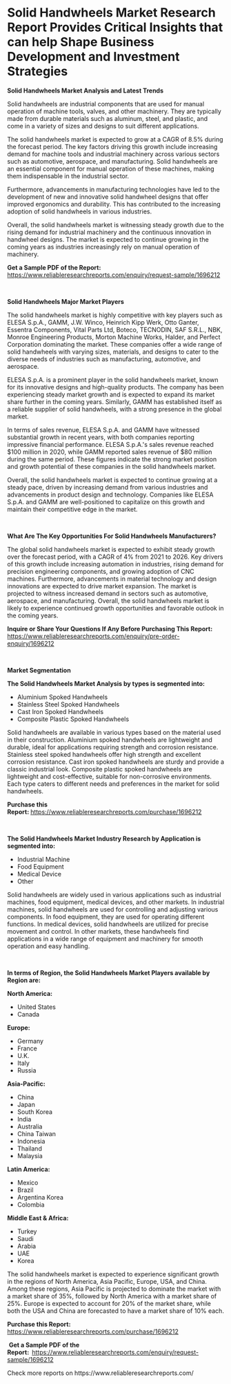 <p><h1>Solid Handwheels Market Research Report Provides Critical Insights that can help Shape Business Development and Investment Strategies</h1></p><p><strong>Solid Handwheels Market Analysis and Latest Trends</strong></p>
<p><p>Solid handwheels are industrial components that are used for manual operation of machine tools, valves, and other machinery. They are typically made from durable materials such as aluminum, steel, and plastic, and come in a variety of sizes and designs to suit different applications.</p><p>The solid handwheels market is expected to grow at a CAGR of 8.5% during the forecast period. The key factors driving this growth include increasing demand for machine tools and industrial machinery across various sectors such as automotive, aerospace, and manufacturing. Solid handwheels are an essential component for manual operation of these machines, making them indispensable in the industrial sector.</p><p>Furthermore, advancements in manufacturing technologies have led to the development of new and innovative solid handwheel designs that offer improved ergonomics and durability. This has contributed to the increasing adoption of solid handwheels in various industries.</p><p>Overall, the solid handwheels market is witnessing steady growth due to the rising demand for industrial machinery and the continuous innovation in handwheel designs. The market is expected to continue growing in the coming years as industries increasingly rely on manual operation of machinery.</p></p>
<p><strong>Get a Sample PDF of the Report:&nbsp;</strong> <a href="https://www.reliableresearchreports.com/enquiry/request-sample/1696212">https://www.reliableresearchreports.com/enquiry/request-sample/1696212</a></p>
<p>&nbsp;</p>
<p><strong>Solid Handwheels Major Market Players</strong></p>
<p><p>The solid handwheels market is highly competitive with key players such as ELESA S.p.A., GAMM, J.W. Winco, Heinrich Kipp Werk, Otto Ganter, Essentra Components, Vital Parts Ltd, Boteco, TECNODIN, SAF S.R.L., NBK, Monroe Engineering Products, Morton Machine Works, Halder, and Perfect Corporation dominating the market. These companies offer a wide range of solid handwheels with varying sizes, materials, and designs to cater to the diverse needs of industries such as manufacturing, automotive, and aerospace.</p><p>ELESA S.p.A. is a prominent player in the solid handwheels market, known for its innovative designs and high-quality products. The company has been experiencing steady market growth and is expected to expand its market share further in the coming years. Similarly, GAMM has established itself as a reliable supplier of solid handwheels, with a strong presence in the global market.</p><p>In terms of sales revenue, ELESA S.p.A. and GAMM have witnessed substantial growth in recent years, with both companies reporting impressive financial performance. ELESA S.p.A.'s sales revenue reached $100 million in 2020, while GAMM reported sales revenue of $80 million during the same period. These figures indicate the strong market position and growth potential of these companies in the solid handwheels market.</p><p>Overall, the solid handwheels market is expected to continue growing at a steady pace, driven by increasing demand from various industries and advancements in product design and technology. Companies like ELESA S.p.A. and GAMM are well-positioned to capitalize on this growth and maintain their competitive edge in the market.</p></p>
<p>&nbsp;</p>
<p><strong>What Are The Key Opportunities For Solid Handwheels Manufacturers?</strong></p>
<p><p>The global solid handwheels market is expected to exhibit steady growth over the forecast period, with a CAGR of 4% from 2021 to 2026. Key drivers of this growth include increasing automation in industries, rising demand for precision engineering components, and growing adoption of CNC machines. Furthermore, advancements in material technology and design innovations are expected to drive market expansion. The market is projected to witness increased demand in sectors such as automotive, aerospace, and manufacturing. Overall, the solid handwheels market is likely to experience continued growth opportunities and favorable outlook in the coming years.</p></p>
<p><strong>Inquire or Share Your Questions If Any Before Purchasing This Report:</strong> <a href="https://www.reliableresearchreports.com/enquiry/pre-order-enquiry/1696212">https://www.reliableresearchreports.com/enquiry/pre-order-enquiry/1696212</a></p>
<p>&nbsp;</p>
<p><strong>Market Segmentation</strong></p>
<p><strong>The Solid Handwheels Market Analysis by types is segmented into:</strong></p>
<p><ul><li>Aluminium Spoked Handwheels</li><li>Stainless Steel Spoked Handwheels</li><li>Cast Iron Spoked Handwheels</li><li>Composite Plastic Spoked Handwheels</li></ul></p>
<p><p>Solid handwheels are available in various types based on the material used in their construction. Aluminium spoked handwheels are lightweight and durable, ideal for applications requiring strength and corrosion resistance. Stainless steel spoked handwheels offer high strength and excellent corrosion resistance. Cast iron spoked handwheels are sturdy and provide a classic industrial look. Composite plastic spoked handwheels are lightweight and cost-effective, suitable for non-corrosive environments. Each type caters to different needs and preferences in the market for solid handwheels.</p></p>
<p><strong>Purchase this Report:&nbsp;</strong><a href="https://www.reliableresearchreports.com/purchase/1696212">https://www.reliableresearchreports.com/purchase/1696212</a></p>
<p>&nbsp;</p>
<p><strong>The Solid Handwheels Market Industry Research by Application is segmented into:</strong></p>
<p><ul><li>Industrial Machine</li><li>Food Equipment</li><li>Medical Device</li><li>Other</li></ul></p>
<p><p>Solid handwheels are widely used in various applications such as industrial machines, food equipment, medical devices, and other markets. In industrial machines, solid handwheels are used for controlling and adjusting various components. In food equipment, they are used for operating different functions. In medical devices, solid handwheels are utilized for precise movement and control. In other markets, these handwheels find applications in a wide range of equipment and machinery for smooth operation and easy handling.</p></p>
<p>&nbsp;</p>
<p><strong>In terms of Region, the Solid Handwheels Market Players available by Region are:</strong></p>
<p>
    <p> <strong> North America: </strong>
        <ul>
            <li>United States</li>
            <li>Canada</li>
        </ul>
        </p> 
    <p> <strong> Europe: </strong>
        <ul>
            <li>Germany</li>
            <li>France</li>
            <li>U.K.</li>
            <li>Italy</li>
            <li>Russia</li>
        </ul>
        </p> 
    <p> <strong> Asia-Pacific: </strong>
        <ul>
            <li>China</li>
            <li>Japan</li>
            <li>South Korea</li>
            <li>India</li>
            <li>Australia</li>
            <li>China Taiwan</li>
            <li>Indonesia</li>
            <li>Thailand</li>
            <li>Malaysia</li>
        </ul>
        </p> 
    <p> <strong> Latin America: </strong>
        <ul>
            <li>Mexico</li>
            <li>Brazil</li>
            <li>Argentina Korea</li>
            <li>Colombia</li>
        </ul>
        </p> 
    <p> <strong> Middle East & Africa: </strong>
        <ul>
            <li>Turkey</li>
            <li>Saudi</li>
            <li>Arabia</li>
            <li>UAE</li>
            <li>Korea</li>
        </ul>
    </p>
    </p>
<p><p>The solid handwheels market is expected to experience significant growth in the regions of North America, Asia Pacific, Europe, USA, and China. Among these regions, Asia Pacific is projected to dominate the market with a market share of 35%, followed by North America with a market share of 25%. Europe is expected to account for 20% of the market share, while both the USA and China are forecasted to have a market share of 10% each.</p></p>
<p><strong>Purchase this Report: </strong><a href="https://www.reliableresearchreports.com/purchase/1696212">https://www.reliableresearchreports.com/purchase/1696212</a></p>
<p>&nbsp;<strong>Get a Sample PDF of the Report:&nbsp;&nbsp;</strong><a href="https://www.reliableresearchreports.com/enquiry/request-sample/1696212">https://www.reliableresearchreports.com/enquiry/request-sample/1696212</a></p>
<p><strong></strong></p>
<p>Check more reports on https://www.reliableresearchreports.com/</p>